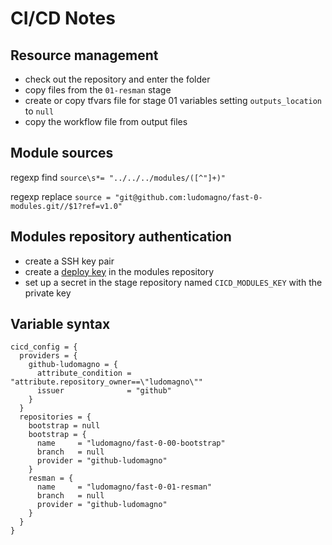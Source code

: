 # CI/CD Notes

## Resource management

- check out the repository and enter the folder
- copy files from the `01-resman` stage
- create or copy tfvars file for stage 01 variables setting `outputs_location` to `null`
- copy the workflow file from output files

## Module sources

regexp find `source\s*= "../../../modules/([^"]+)"`

regexp replace `source = "git@github.com:ludomagno/fast-0-modules.git//$1?ref=v1.0"`

## Modules repository authentication

- create a SSH key pair
- create a [deploy key](https://docs.github.com/en/developers/overview/managing-deploy-keys#deploy-keys) in the modules repository
- set up a secret in the stage repository named `CICD_MODULES_KEY` with the private key

## Variable syntax

```hcl
cicd_config = {
  providers = {
    github-ludomagno = {
      attribute_condition = "attribute.repository_owner==\"ludomagno\""
      issuer              = "github"
    }
  }
  repositories = {
    bootstrap = null
    bootstrap = {
      name     = "ludomagno/fast-0-00-bootstrap"
      branch   = null
      provider = "github-ludomagno"
    }
    resman = {
      name     = "ludomagno/fast-0-01-resman"
      branch   = null
      provider = "github-ludomagno"
    }
  }
}
```
